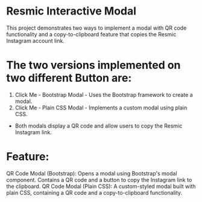 # Resmic Interactive Modal
This project demonstrates two ways to implement a modal with QR code functionality and a copy-to-clipboard feature that copies the Resmic Instagram account link. 

# The two versions implemented on two different Button are:
1. Click Me - Bootstrap Modal - Uses the Bootstrap framework to create a modal.
2. Click Me - Plain CSS Modal - Implements a custom modal using plain CSS.
 - Both modals display a QR code and allow users to copy the Resmic Instagram link.

# Feature:
QR Code Modal (Bootstrap): Opens a modal using Bootstrap's modal component. Contains a QR code and a button to copy the Instagram link to the clipboard.
QR Code Modal (Plain CSS): A custom-styled modal built with plain CSS, containing a QR code and a copy-to-clipboard functionality.
